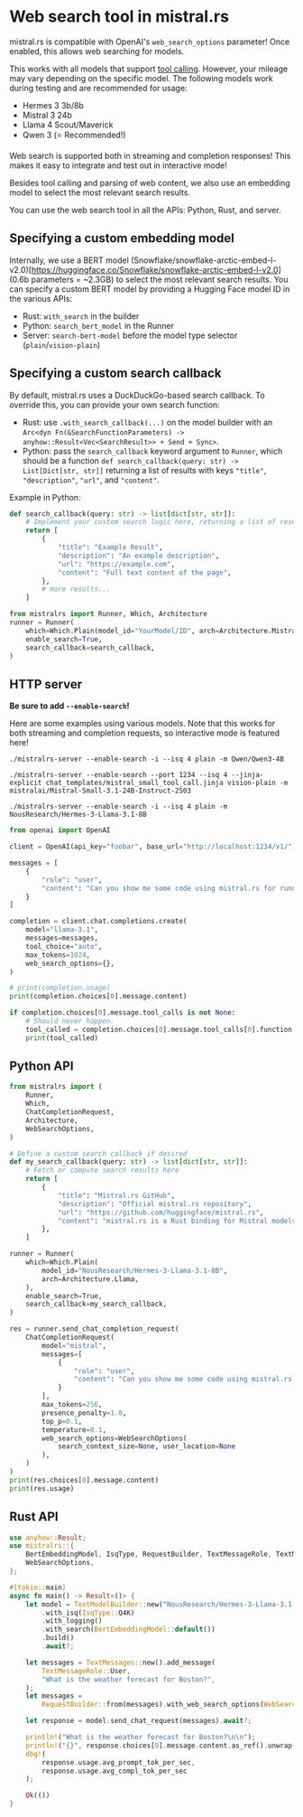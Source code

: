 # Web search tool in mistral.rs

mistral.rs is compatible with OpenAI's `web_search_options` parameter! Once enabled, this allows web searching for models.

This works with all models that support [tool calling](TOOL_CALLING.md). However, your mileage may vary depending on the specific model. The following models work during testing and are recommended for usage:

- Hermes 3 3b/8b
- Mistral 3 24b
- Llama 4 Scout/Maverick
- Qwen 3 (⭐ Recommended!)

Web search is supported both in streaming and completion responses! This makes it easy to integrate and test out in interactive mode!

Besides tool calling and parsing of web content, we also use an embedding model to select the most relevant search results.

You can use the web search tool in all the APIs: Python, Rust, and server.

## Specifying a custom embedding model

Internally, we use a BERT model (Snowflake/snowflake-arctic-embed-l-v2.0)[https://huggingface.co/Snowflake/snowflake-arctic-embed-l-v2.0] (0.6b parameters = ~2.3GB) to select the most relevant search results. You can specify a custom BERT model by providing a Hugging Face model ID in the various APIs:

- Rust: `with_search` in the builder
- Python: `search_bert_model` in the Runner
- Server: `search-bert-model` before the model type selector (`plain`/`vision-plain`)

## Specifying a custom search callback

By default, mistral.rs uses a DuckDuckGo-based search callback. To override this, you can provide your own search function:

- Rust: use `.with_search_callback(...)` on the model builder with an `Arc<dyn Fn(&SearchFunctionParameters) -> anyhow::Result<Vec<SearchResult>> + Send + Sync>`.
- Python: pass the `search_callback` keyword argument to `Runner`, which should be a function `def search_callback(query: str) -> List[Dict[str, str]]` returning a list of results with keys `"title"`, `"description"`, `"url"`, and `"content"`.

Example in Python:
```py
def search_callback(query: str) -> list[dict[str, str]]:
    # Implement your custom search logic here, returning a list of result dicts
    return [
        {
            "title": "Example Result",
            "description": "An example description",
            "url": "https://example.com",
            "content": "Full text content of the page",
        },
        # more results...
    ]

from mistralrs import Runner, Which, Architecture
runner = Runner(
    which=Which.Plain(model_id="YourModel/ID", arch=Architecture.Mistral),
    enable_search=True,
    search_callback=search_callback,
)
```

## HTTP server
**Be sure to add `--enable-search`!**

Here are some examples using various models. Note that this works for both streaming and completion requests, so interactive mode is featured here!

```
./mistralrs-server --enable-search -i --isq 4 plain -m Qwen/Qwen3-4B
```

```
./mistralrs-server --enable-search --port 1234 --isq 4 --jinja-explicit chat_templates/mistral_small_tool_call.jinja vision-plain -m mistralai/Mistral-Small-3.1-24B-Instruct-2503
```

```
./mistralrs-server --enable-search -i --isq 4 plain -m NousResearch/Hermes-3-Llama-3.1-8B
```

```py
from openai import OpenAI

client = OpenAI(api_key="foobar", base_url="http://localhost:1234/v1/")

messages = [
    {
        "role": "user",
        "content": "Can you show me some code using mistral.rs for running Llama 3.2 Vision?",
    }
]

completion = client.chat.completions.create(
    model="llama-3.1",
    messages=messages,
    tool_choice="auto",
    max_tokens=1024,
    web_search_options={},
)

# print(completion.usage)
print(completion.choices[0].message.content)

if completion.choices[0].message.tool_calls is not None:
    # Should never happen.
    tool_called = completion.choices[0].message.tool_calls[0].function
    print(tool_called)
```


## Python API
```py
from mistralrs import (
    Runner,
    Which,
    ChatCompletionRequest,
    Architecture,
    WebSearchOptions,
)

# Define a custom search callback if desired
def my_search_callback(query: str) -> list[dict[str, str]]:
    # Fetch or compute search results here
    return [
        {
            "title": "Mistral.rs GitHub",
            "description": "Official mistral.rs repository",
            "url": "https://github.com/huggingface/mistral.rs",
            "content": "mistral.rs is a Rust binding for Mistral models...",
        },
    ]

runner = Runner(
    which=Which.Plain(
        model_id="NousResearch/Hermes-3-Llama-3.1-8B",
        arch=Architecture.Llama,
    ),
    enable_search=True,
    search_callback=my_search_callback,
)

res = runner.send_chat_completion_request(
    ChatCompletionRequest(
        model="mistral",
        messages=[
            {
                "role": "user",
                "content": "Can you show me some code using mistral.rs for running Llama 3.2 Vision?",
            }
        ],
        max_tokens=256,
        presence_penalty=1.0,
        top_p=0.1,
        temperature=0.1,
        web_search_options=WebSearchOptions(
            search_context_size=None, user_location=None
        ),
    )
)
print(res.choices[0].message.content)
print(res.usage)
```

## Rust API
```rust
use anyhow::Result;
use mistralrs::{
    BertEmbeddingModel, IsqType, RequestBuilder, TextMessageRole, TextMessages, TextModelBuilder,
    WebSearchOptions,
};

#[tokio::main]
async fn main() -> Result<()> {
    let model = TextModelBuilder::new("NousResearch/Hermes-3-Llama-3.1-8B")
        .with_isq(IsqType::Q4K)
        .with_logging()
        .with_search(BertEmbeddingModel::default())
        .build()
        .await?;

    let messages = TextMessages::new().add_message(
        TextMessageRole::User,
        "What is the weather forecast for Boston?",
    );
    let messages =
        RequestBuilder::from(messages).with_web_search_options(WebSearchOptions::default());

    let response = model.send_chat_request(messages).await?;

    println!("What is the weather forecast for Boston?\n\n");
    println!("{}", response.choices[0].message.content.as_ref().unwrap());
    dbg!(
        response.usage.avg_prompt_tok_per_sec,
        response.usage.avg_compl_tok_per_sec
    );

    Ok(())
}
```
